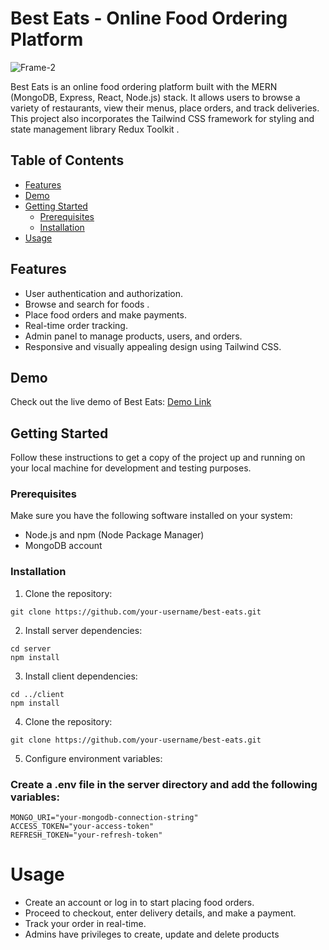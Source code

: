 # Best Eats - Online Food Ordering Platform

<img src="https://i.ibb.co/4ZHkXWf/Frame-2.jpg" alt="Frame-2" border="0">

Best Eats is an online food ordering platform built with the MERN (MongoDB, Express, React, Node.js) stack. It allows users to browse a variety of restaurants, view their menus, place orders, and track deliveries. This project also incorporates the Tailwind CSS framework for styling and state management library Redux Toolkit .

## Table of Contents

- [Features](#features)
- [Demo](#demo)
- [Getting Started](#getting-started)
  - [Prerequisites](#prerequisites)
  - [Installation](#installation)
- [Usage](#usage)

## Features

- User authentication and authorization.
- Browse and search for foods .
- Place food orders and make payments.
- Real-time order tracking.
- Admin panel to manage products, users, and orders.
- Responsive and visually appealing design using Tailwind CSS.

## Demo

Check out the live demo of Best Eats: [Demo Link](https://besteats.onrender.com/)

## Getting Started

Follow these instructions to get a copy of the project up and running on your local machine for development and testing purposes.

### Prerequisites

Make sure you have the following software installed on your system:

- Node.js and npm (Node Package Manager)
- MongoDB account

### Installation

1. Clone the repository:

```
git clone https://github.com/your-username/best-eats.git
```

2. Install server dependencies:

```
cd server
npm install
```

3. Install client dependencies:

```
cd ../client
npm install
```

4. Clone the repository:

```
git clone https://github.com/your-username/best-eats.git
```

5. Configure environment variables:
 ### Create a .env file in the server directory and add the following variables:

```
MONGO_URI="your-mongodb-connection-string"
ACCESS_TOKEN="your-access-token"
REFRESH_TOKEN="your-refresh-token"
```

# Usage
* Create an account or log in to start placing food orders.
* Proceed to checkout, enter delivery details, and make a payment.
* Track your order in real-time.
* Admins have privileges to create, update and delete products
